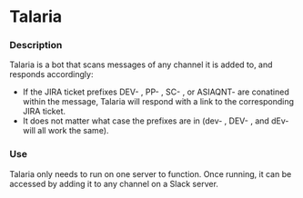 # Talaria

### Description
Talaria is a bot that scans messages of any channel it is added to, and responds accordingly:

- If the JIRA ticket prefixes DEV- , PP- , SC- , or ASIAQNT- are conatined within the message, Talaria will respond with a link to the corresponding JIRA ticket.
- It does not matter what case the prefixes are in (dev- , DEV- , and dEv- will all work the same).


### Use
Talaria only needs to run on one server to function. Once running, it can be accessed by adding it to any channel on a Slack server.